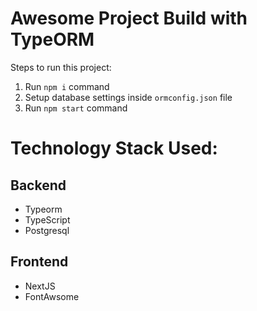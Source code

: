 # Awesome Project Build with TypeORM

Steps to run this project:

1. Run `npm i` command
2. Setup database settings inside `ormconfig.json` file
3. Run `npm start` command

# Technology Stack Used:

## Backend
- Typeorm
- TypeScript
- Postgresql

## Frontend
- NextJS
- FontAwsome
